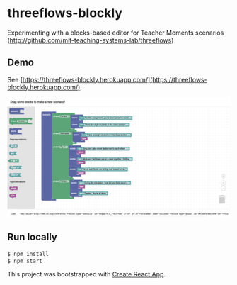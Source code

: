 # threeflows-blockly
Experimenting with a blocks-based editor for Teacher Moments scenarios (http://github.com/mit-teaching-systems-lab/threeflows)

## Demo
See [https://threeflows-blockly.herokuapp.com/](https://threeflows-blockly.herokuapp.com/).

![Demo](docs/demo.png)

## Run locally
```
$ npm install
$ npm start
```

This project was bootstrapped with [Create React App](https://github.com/facebookincubator/create-react-app).